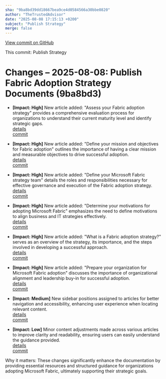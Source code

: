 ```yaml
---
sha: "9ba8bd39dd18667bea9ce4d0584566a30bbe0820"
author: "TheTrustedAdvisor"
date: "2025-08-08 17:15:13 +0200"
subject: "Publish Strategy"
merge: false
---
```


[View commit on GitHub](https://github.com/TheTrustedAdvisor/FabricAdoptionFramework/commit/9ba8bd39dd18667bea9ce4d0584566a30bbe0820)

This commit: Publish Strategy

# Changes – 2025-08-08: Publish Fabric Adoption Strategy Documents (9ba8bd3)

- **[Impact: High]** New article added: "Assess your Fabric adoption strategy" provides a comprehensive evaluation process for organizations to understand their current maturity level and identify strategic gaps.  
   [details](/docs/about/changes/2025-08-08-assess-your-fabric-adoption-strategy)  
   [commit](https://github.com/TheTrustedAdvisor/FabricAdoptionFramework/commit/9ba8bd39dd18667bea9ce4d0584566a30bbe0820)

- **[Impact: High]** New article added: "Define your mission and objectives for Fabric adoption" outlines the importance of having a clear mission and measurable objectives to drive successful adoption.  
   [details](/docs/about/changes/2025-08-08-define-your-mission-and-objectives)  
   [commit](https://github.com/TheTrustedAdvisor/FabricAdoptionFramework/commit/9ba8bd39dd18667bea9ce4d0584566a30bbe0820)

- **[Impact: High]** New article added: "Define your Microsoft Fabric strategy team" details the roles and responsibilities necessary for effective governance and execution of the Fabric adoption strategy.  
   [details](/docs/about/changes/2025-08-08-define-your-strategy-team)  
   [commit](https://github.com/TheTrustedAdvisor/FabricAdoptionFramework/commit/9ba8bd39dd18667bea9ce4d0584566a30bbe0820)

- **[Impact: High]** New article added: "Determine your motivations for adopting Microsoft Fabric" emphasizes the need to define motivations to align business and IT strategies effectively.  
   [details](/docs/about/changes/2025-08-08-determine-your-motivations)  
   [commit](https://github.com/TheTrustedAdvisor/FabricAdoptionFramework/commit/9ba8bd39dd18667bea9ce4d0584566a30bbe0820)

- **[Impact: High]** New article added: "What is a Fabric adoption strategy?" serves as an overview of the strategy, its importance, and the steps involved in developing a successful approach.  
   [details](/docs/about/changes/2025-08-08-overview)  
   [commit](https://github.com/TheTrustedAdvisor/FabricAdoptionFramework/commit/9ba8bd39dd18667bea9ce4d0584566a30bbe0820)

- **[Impact: High]** New article added: "Prepare your organization for Microsoft Fabric adoption" discusses the importance of organizational alignment and leadership buy-in for successful adoption.  
   [details](/docs/about/changes/2025-08-08-prepare-your-organization)  
   [commit](https://github.com/TheTrustedAdvisor/FabricAdoptionFramework/commit/9ba8bd39dd18667bea9ce4d0584566a30bbe0820)

- **[Impact: Medium]** New sidebar positions assigned to articles for better navigation and accessibility, enhancing user experience when locating relevant content.  
   [details](/docs/about/changes/2025-08-08-sidebar-positions)  
   [commit](https://github.com/TheTrustedAdvisor/FabricAdoptionFramework/commit/9ba8bd39dd18667bea9ce4d0584566a30bbe0820)

- **[Impact: Low]** Minor content adjustments made across various articles to improve clarity and readability, ensuring users can easily understand the guidance provided.  
   [details](/docs/about/changes/2025-08-08-content-adjustments)  
   [commit](https://github.com/TheTrustedAdvisor/FabricAdoptionFramework/commit/9ba8bd39dd18667bea9ce4d0584566a30bbe0820)

Why it matters: These changes significantly enhance the documentation by providing essential resources and structured guidance for organizations adopting Microsoft Fabric, ultimately supporting their strategic goals.
